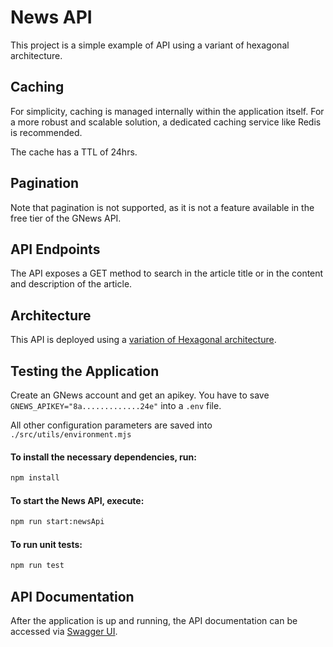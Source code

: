 # News API

This project is a simple example of API using a variant of hexagonal architecture.

## Caching

For simplicity, caching is managed internally within the application itself. For a more robust and scalable solution, a dedicated caching service like Redis is recommended.

The cache has a TTL of 24hrs.

## Pagination

Note that pagination is not supported, as it is not a feature available in the free tier of the GNews API.

## API Endpoints

The API exposes a GET method to search in the article title or in the content and description of the article.

## Architecture

This API is deployed using a [variation of Hexagonal architecture](https://medium.com/@daaru/lambda-hexagonal-architecture-variation-deb8612672cb).

## Testing the Application

Create an GNews account and get an apikey.
You have to save  ```GNEWS_APIKEY="8a.............24e"``` into a ```.env``` file.

All other configuration parameters are saved into ```./src/utils/environment.mjs```


#### To install the necessary dependencies, run:
```bash
npm install
```

#### To start the News API, execute:
```bash
npm run start:newsApi
```

#### To run unit tests:
```bash
npm run test
```

## API Documentation

After the application is up and running, the API documentation can be accessed via [Swagger UI](http://localhost:3000/api-docs).
